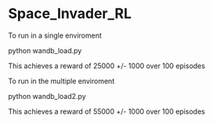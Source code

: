 # Space_Invader_RL



To run in a single enviroment
  
  python wandb_load.py   
  
  This achieves a reward of 25000 +/- 1000 over 100 episodes

To run in the multiple enviroment

  python wandb_load2.py  
  
  This achieves a reward of 55000 +/- 1000 over 100 episodes
  
  
  
